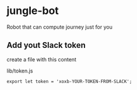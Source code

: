 # jungle-bot
Robot that can compute journey just for you

## Add yout Slack token
create a file with this content

lib/token.js 
```
export let token = 'xoxb-YOUR-TOKEN-FROM-SLACK';
```

